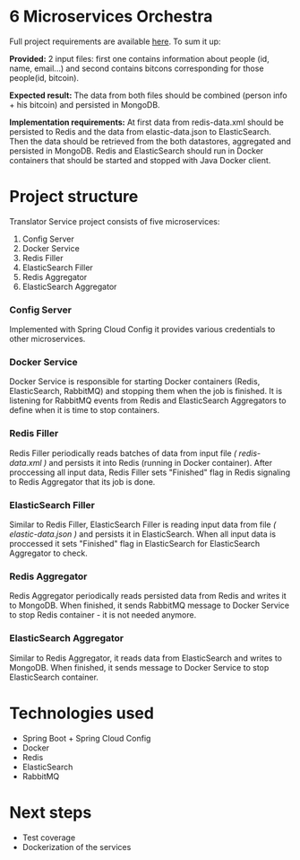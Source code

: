 # 6 Microservices Orchestra
Full project requirements are available [here](https://3monthjunior.slack.com/files/lozenko/F1GMKRFGB/Deep_Server-Side_Translator). To sum it up:

**Provided:** 2 input files: first one contains information about people (id, name, email...) and second contains bitcons corresponding for those people(id, bitcoin).

**Expected result:** The data from both files should be combined (person info + his bitcoin) and persisted in MongoDB.

**Implementation requirements:** 
At first data from redis-data.xml should be persisted to Redis and the data from elastic-data.json to ElasticSearch. Then the data should be retrieved from the both datastores, aggregated and persisted in MongoDB.
Redis and ElasticSearch should run in Docker containers that should be started and stopped with Java Docker client.

# Project structure
Translator Service project consists of five microservices:

1. Config Server
1. Docker Service
1. Redis Filler
1. ElasticSearch Filler 
1. Redis Aggregator
1. ElasticSearch Aggregator

### Config Server
Implemented with Spring Cloud Config it provides various credentials to other microservices.
### Docker Service
Docker Service is responsible for starting Docker containers (Redis, ElasticSearch, RabbitMQ) and stopping them when the job is finished. It is listening for RabbitMQ events from Redis and ElasticSearch Aggregators to define when it is time to stop containers.
### Redis Filler
Redis Filler periodically reads batches of data from input file *( redis-data.xml )* and persists it into Redis (running in Docker container). After proccessing all  input data, Redis Filler sets "Finished" flag in Redis signaling to Redis Aggregator that its job is done.
### ElasticSearch Filler 
Similar to Redis Filler, ElasticSearch Filler is reading input data from file *( elastic-data.json )* and persists it in ElasticSearch. When all input data is proccessed it sets "Finished" flag in ElasticSearch for ElasticSearch Aggregator to check.
### Redis Aggregator
Redis Aggregator periodically reads persisted data from Redis and writes it to MongoDB. When finished, it sends RabbitMQ message to Docker Service to stop Redis container - it is not needed anymore. 

### ElasticSearch Aggregator
Similar to Redis Aggregator, it reads data from ElasticSearch and writes to MongoDB. When finished, it sends message to Docker Service to stop ElasticSearch container.

# Technologies used
* Spring Boot + Spring Cloud Config
* Docker
* Redis
* ElasticSearch
* RabbitMQ

# Next steps
* Test coverage
* Dockerization of the services
